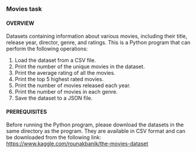 ### Movies task

#### OVERVIEW
Datasets containing information about various movies, including their title, release year, director, genre, and ratings. 
This is a Python program that can perform the following operations:

1. Load the dataset from a CSV file.
2. Print the number of the unique movies in the dataset.
3. Print the average rating of all the movies.
4. Print the top 5 highest rated movies.
5. Print the number of movies released each year.
6. Print the number of movies in each genre.
7. Save the dataset to a JSON file.


#### PREREQUISITES
Before running the Python program, please download the datasets in the same directory as the program.
They are available in CSV format and can be downloaded from the following link: 
https://www.kaggle.com/rounakbanik/the-movies-dataset






